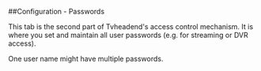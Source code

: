 ##Configuration - Passwords

This tab is the second part of Tvheadend's access control mechanism. It is
where you set and maintain all user passwords (e.g. for streaming or DVR access).

One user name might have multiple passwords.
